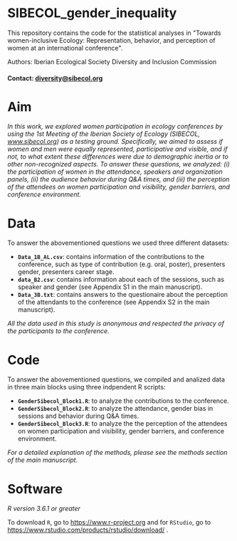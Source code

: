 # SIBECOL_gender_inequality
This repository contains the code for the statistical analyses in "Towards women-inclusive Ecology: Representation, behavior, and perception of women at an international conference".

Authors: Iberian Ecological Society Diversity and Inclusion Commission 

#### Contact: diversity@sibecol.org

# Aim
_In this work, we explored women participation in ecology conferences by using the 1st Meeting of the Iberian Society of Ecology (SIBECOL, www.sibecol.org) as a testing ground. Specifically, we aimed to assess if women and men were equally represented, participative and visible, and if not, to what extent these differences were due to demographic inertia or to other non-recognized aspects. To answer these questions, we analyzed: (i) the participation of women in the attendance, speakers and organization panels, (ii) the audience behavior during Q&A times, and (iii) the perception of the attendees on women participation and visibility, gender barriers, and conference environment._

# Data
To answer the abovementioned questions we used three different datasets: 

- __`Data_1B_AL.csv`__: contains information of the contributions to the conference, such as type of contribution (e.g. oral, poster), presenters gender, presenters career stage. 
- __`data_B2.csv`__: contains information about each of the sessions, such as speaker and gender (see Appendix S1 in the main manuscript). 
- __`Data_3B.txt`__: contains answers to the questionaire about the perception of the attendants to the conference (see Appendix S2 in the main manuscript). 

_All the data used in this study is anonymous and respected the privacy of the participants to the conference._

# Code

To answer the abovementioned questions, we compiled and analized data in three main blocks using three indpendent R scripts: 

- __`GenderSibecol_Block1.R`__: to analyze the contributions to the conference.
- __`GenderSibecol_Block2.R`__: to analyze the attendance, gender bias in sessions and behavior during Q&A times.
- __`GenderSibecol_Block3.R`__: to analyze the the perception of the attendees on women participation and visibility, gender barriers, and conference environment.

_For a detailed explanation of the methods, please see the methods section of the main manuscript._

# Software
_R version 3.6.1 or greater_

To download `R`, go to https://www.r-project.org and for `RStudio`, go to https://www.rstudio.com/products/rstudio/download/ .

